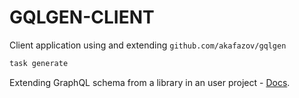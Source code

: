 # GQLGEN-CLIENT

Client application using and extending `github.com/akafazov/gqlgen`

```bash
task generate
```

Extending GraphQL schema from a library in an user project - [Docs](./GraphqlExtension.md).